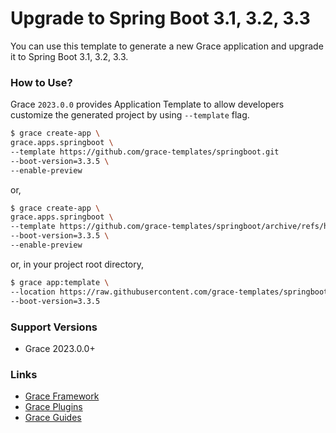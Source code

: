 # Upgrade to Spring Boot 3.1, 3.2, 3.3

You can use this template to generate a new Grace application and upgrade it to Spring Boot 3.1, 3.2, 3.3.

### How to Use?

Grace `2023.0.0` provides Application Template to allow developers customize the generated project by using `--template` flag.

```bash
$ grace create-app \
grace.apps.springboot \
--template https://github.com/grace-templates/springboot.git
--boot-version=3.3.5 \
--enable-preview
```

or,

```bash
$ grace create-app \
grace.apps.springboot \
--template https://github.com/grace-templates/springboot/archive/refs/heads/main.zip
--boot-version=3.3.5 \
--enable-preview
```

or, in your project root directory,

```bash
$ grace app:template \
--location https://raw.githubusercontent.com/grace-templates/springboot/main/scripts/post_apply_template.groovy \
--boot-version=3.3.5
```


### Support Versions

* Grace 2023.0.0+


### Links

- [Grace Framework](https://github.com/graceframework/grace-framework)
- [Grace Plugins](https://github.com/grace-plugins)
- [Grace Guides](https://github.com/grace-guides)
